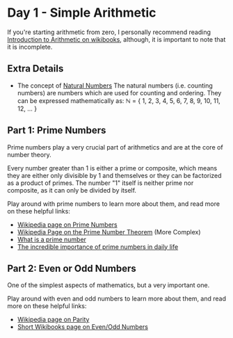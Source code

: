 # Day 1 - Simple Arithmetic
If you're starting arithmetic from zero, I personally recommend reading [Introduction to Arithmetic on wikibooks](https://en.wikibooks.org/wiki/Arithmetic/Introduction_to_Arithmetic), although, it is important to note that it is incomplete.

## Extra Details
 - The concept of [Natural Numbers](https://en.wikibooks.org/wiki/Arithmetic/Types_of_Numbers/Natural_Number)
    The natural numbers (i.e. counting numbers) are numbers which are used for counting and ordering. 
    They can be expressed mathematically as: ℕ = { 1, 2, 3, 4, 5, 6, 7, 8, 9, 10, 11, 12, ... }

## Part 1: Prime Numbers
Prime numbers play a very crucial part of arithmetics and are at the core of number theory.

Every number greater than 1 is either a prime or composite, which means they are either only divisible by 1 and themselves or they can be factorized as a product of primes.
The number "1" itself is neither prime nor composite, as it can only be divided by itself.

Play around with prime numbers to learn more about them, and read more on these helpful links:
 - [Wikipedia page on Prime Numbers](https://en.wikipedia.org/wiki/Prime_number)
 - [Wikipedia Page on the Prime Number Theorem](https://en.wikipedia.org/wiki/Prime_number_theorem) (More Complex)
 - [What is a prime number](https://thirdspacelearning.com/blog/what-is-a-prime-number/)
 - [The incredible importance of prime numbers in daily life](https://interestingengineering.com/the-incredible-importance-of-prime-numbers-in-daily-life)

## Part 2: Even or Odd Numbers
One of the simplest aspects of mathematics, but a very important one.

Play around with even and odd numbers to learn more about them, and read more on these helpful links:
 - [Wikipedia page on Parity](https://en.wikipedia.org/wiki/Parity_(mathematics))
 - [Short Wikibooks page on Even/Odd Numbers](https://en.wikibooks.org/wiki/Arithmetic/Types_of_Numbers/Natural_Number#Even_Number)